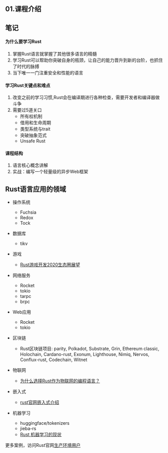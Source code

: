 ## 01.课程介绍


## 笔记

#### 为什么要学习Rust

1. 掌握Rust语言就掌握了其他很多语言的精髓
2. 学习Rust可以帮助你突破自身的瓶颈，让自己的能力晋升到新的台阶，也抓住了时代的脉搏
3. 当下唯一一门注重安全和性能的语言

#### 学习Rust关键点和难点

1. 改变之前的学习习惯,Rust会在编译期进行各种检查，需要开发者和编译器做斗争
2. 需要过5道关口
   - 所有权机制
   - 借用和生命周期
   - 类型系统与trait
   - 突破抽象范式
   - Unsafe Rust

#### 课程结构

1. 语言核心概念讲解
2. 实战：编写一个轻量级的异步Web框架


## Rust语言应用的领域

- 操作系统
    - Fuchsia
    - Redox
    - Tock

- 数据库
    - tikv
- 游戏
    - [Rust游戏开发2020生态圈展望](http://llever.com/2020/02/08/rust%E6%B8%B8%E6%88%8F%E5%BC%80%E5%8F%912020%E7%94%9F%E6%80%81%E5%9C%88%E5%B1%95%E6%9C%9B-%E8%B0%83%E6%9F%A5%E7%BB%93%E6%9E%9C%E8%AF%91/)
- 网络服务
  - Rocket
  - tokio 
  - tarpc
  - brpc

- Web应用
  - Rocket
  - tokio 

- 区块链
  - Rust区块链项目: parity, Polkadot, Substrate, Grin, Ethereum classic, Holochain, Cardano-rust, Exonum, Lighthouse, Nimiq, Nervos, Conflux-rust, Codechain, Witnet

- 物联网
    - [为什么选择Rust作为物联网的编程语言？](https://www.jdon.com/52577)
- 嵌入式
    - [rust官网嵌入式介绍](https://www.rust-lang.org/zh-CN/what/embedded)
    
- 机器学习
  - huggingface/tokenizers
  - jieba-rs
  - [Rust 机器学习的现状](https://zhuanlan.zhihu.com/p/68529949)

更多案例，访问Rust官网[生产环境用户](https://www.rust-lang.org/zh-CN/production/users)